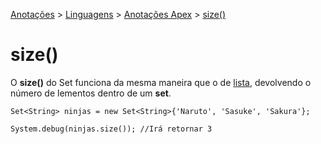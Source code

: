 <link rel="stylesheet" type="text/css" href="../../CSS/dark-theme.css">

[Anotações](../../) > [Linguagens](../Index.md) > [Anotações Apex](./Index.md) > [size()](./SetSize.md)

# size()

O **size()** do Set funciona da mesma maneira que o de [lista](./ListSize.md), devolvendo o número de lementos dentro de um **set**.

```apex
Set<String> ninjas = new Set<String>{'Naruto', 'Sasuke', 'Sakura'};

System.debug(ninjas.size()); //Irá retornar 3
```